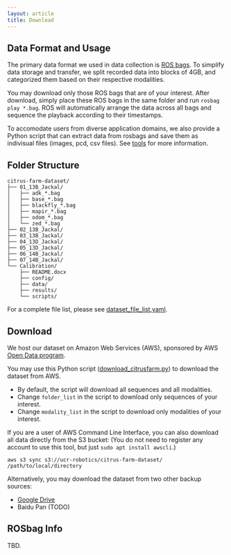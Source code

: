 ```yaml
---
layout: article
title: Download
---
```


## Data Format and Usage
The primary data format we used in data collection is [ROS bags](http://wiki.ros.org/rosbag). To simplify data storage and transfer, we split recorded data into blocks of 4GB, and categorized them based on their respective modalities.

You may download only those ROS bags that are of your interest. After download, simply place these ROS bags in the same folder and run `rosbag play *.bag`. ROS will automatically arrange the data across all bags and sequence the playback according to their timestamps.

To accomodate users from diverse application domains, we also provide a Python script that can extract data from rosbags and save them as indivisual files (images, pcd, csv files). See [tools](tools.html) for more information.

## Folder Structure
```
citrus-farm-dataset/
├── 01_13B_Jackal/
│   ├── adk_*.bag
│   ├── base_*.bag
│   ├── blackfly_*.bag
│   ├── mapir_*.bag
│   ├── odom_*.bag
│   └── zed_*.bag
├── 02_13B_Jackal/
├── 03_13B_Jackal/
├── 04_13D_Jackal/
├── 05_13D_Jackal/
├── 06_14B_Jackal/
├── 07_14B_Jackal/
└── Calibration/
    ├── README.docx
    ├── config/
    ├── data/
    ├── results/
    └── scripts/
```

For a complete file list, please see [dataset_file_list.yaml](https://raw.githubusercontent.com/UCR-Robotics/Citrus-Farm-Dataset/main/dataset_file_list.yaml).

## Download
We host our dataset on Amazon Web Services (AWS), sponsored by AWS [Open Data program](https://aws.amazon.com/opendata/open-data-sponsorship-program/).

You may use this Python script ([download_citrusfarm.py](https://raw.githubusercontent.com/UCR-Robotics/Citrus-Farm-Dataset/main/scripts/download_citrusfarm.py)) to download the dataset from AWS.
- By default, the script will download all sequences and all modalities.
- Change `folder_list` in the script to download only sequences of your interest.
- Change `modality_list` in the script to download only modalities of your interest.

If you are a user of AWS Command Line Interface, you can also download all data directly from the S3 bucket:
(You do not need to register any account to use this tool, but just `sudo apt install awscli`.)
```
aws s3 sync s3://ucr-robotics/citrus-farm-dataset/ /path/to/local/directory
```

Alternatively, you may download the dataset from two other backup sources:
- [Google Drive](https://drive.google.com/drive/folders/12h5CAagVVtz1Od9bK_O6hDMyG8Xh_DLG?usp=sharing)
- Baidu Pan (TODO)

## ROSbag Info
TBD.
